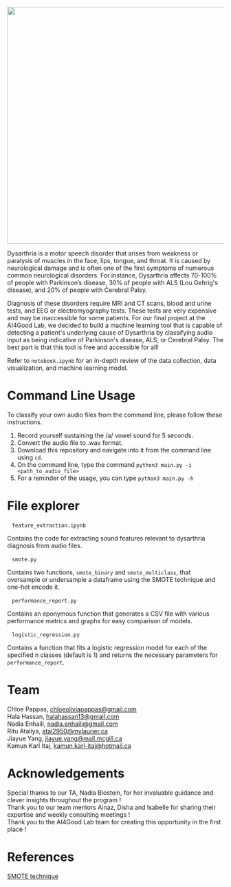 <p align="center">
  <img width="550" src="https://user-images.githubusercontent.com/49031258/122465135-b89f9c00-cf85-11eb-9e3b-b123e2dcae44.jpg">
</p>

Dysarthria is a motor speech disorder that arises from weakness or paralysis of muscles in the face, lips, tongue, and throat. It is caused by neurological damage and is often one of the first symptoms of numerous common neurological disorders. For instance, Dysarthria affects 70-100% of people with Parkinson’s disease, 30% of people with ALS (Lou Gehrig's disease), and 20% of people with Cerebral Palsy. 

Diagnosis of these disorders require MRI and CT scans, blood and urine tests, and EEG or electromyography tests. These tests are very expensive and may be inaccessible for some patients. For our final project at the AI4Good Lab, we decided to build a machine learning tool that is capable of detecting a patient's underlying cause of Dysarthria by classifying audio input as being indicative of Parkinson's disease, ALS, or Cerebral Palsy. The best part is that this tool is free and accessible for all!

Refer to `notebook.ipynb` for an in-depth review of the data collection, data visualization, and machine learning model.

# Command Line Usage
To classify your own audio files from the command line, please follow these instructions.  
1. Record yourself sustaining the /a/ vowel sound for 5 seconds. 
2. Convert the audio file to .wav format.
3. Download this repository and navigate into it from the command line using ```cd```.
4. On the command line, type the command ``` python3 main.py -i <path_to_audio_file> ```
5. For a reminder of the usage, you can type ``` python3 main.py -h ```

# File explorer
` ` ` feature_extraction.ipynb ` ` ` 

Contains the code for extracting sound features relevant to dysarthria diagnosis from audio files.

 ` ` ` smote.py ` ` `

Contains two functions, `smote_binary` and `smote_multiclass`, that oversample or undersample a dataframe using the SMOTE technique and one-hot encode it.

` ` ` performance_report.py ` ` `

Contains an eponymous function that generates a CSV file with various performance metrics and graphs for easy comparison of models.

` ` ` logistic_regression.py ` ` `

Contains a function that fits a logistic regression model for each of the specified n classes (default is 1) and returns the necessary parameters for `performance_report`.


# Team
Chloe Pappas, <chloeoliviapappas@gmail.com>  
Hala Hassan, <halahassan13@gmail.com>  
Nadia Enhaili, <nadia.enhaili@gmail.com>  
Ritu Ataliya, <atal2950@mylaurier.ca>  
Jiayue Yang, <jiayue.yang@mail.mcgill.ca>  
Kamun Karl Itaj, <kamun.karl-itaj@hotmail.ca>  

# Acknowledgements
Special thanks to our TA, Nadia Blostein, for her invaluable guidance and clever insights throughout the program !  
Thank you to our team mentors Ainaz, Disha and Isabelle for sharing their expertise and weekly consulting meetings !  
Thank you to the AI4Good Lab team for creating this opportunity in the first place !

# References
[SMOTE technique](https://machinelearningmastery.com/smote-oversampling-for-imbalanced-classification/)

